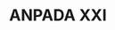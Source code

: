 ---
title: "ANPADA XXI"
url: /huerta-de-valdecarabanos/anpada-xxi/
shop: reparación de automóviles
---